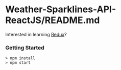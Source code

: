 # Weather-Sparklines-API-ReactJS/README.md

Interested in learning [Redux](https://www.udemy.com/react-redux/)?

### Getting Started

```
> npm install
> npm start
```
